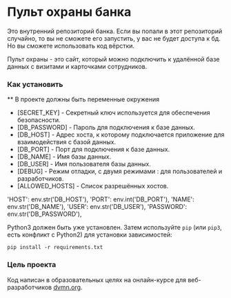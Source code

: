 # Пульт охраны банка

Это внутренний репозиторий банка. Если вы попали в этот репозиторий случайно, то вы не сможете его запустить, у вас не будет доступа к бд. Но вы сможете использовать код вёрстки.

Пульт охраны - это сайт, который можно подключить к удалённой базе данных с визитами и карточками сотрудников.

### Как установить

** В проекте должны быть переменные окружения

* [SECRET_KEY] - Секретный ключ используется для обеспечения безопасности.
* [DB_PASSWORD] - Пароль для подключения к базе данных.
* [DB_HOST] - Адрес хоста, к которому подключается приложение для взаимодействия с базой данных.
* [DB_PORT] - Порт для подключения к базе данных.
* [DB_NAME] - Имя базы данных.
* [DB_USER] - Имя пользователя базы данных.
* [DEBUG] - Режим отладки, с двумя режимами : для пользователей и разработчиков.
* [ALLOWED_HOSTS] - Список разрешённых хостов.

'HOST': env.str('DB_HOST'),
        'PORT': env.int('DB_PORT'),
        'NAME': env.str('DB_NAME'),
        'USER': env.str('DB_USER'),
        'PASSWORD': env.str('DB_PASSWORD'),

Python3 должен быть уже установлен. 
Затем используйте `pip` (или `pip3`, есть конфликт с Python2) для установки зависимостей:
```
pip install -r requirements.txt
```

### Цель проекта

Код написан в образовательных целях на онлайн-курсе для веб-разработчиков [dvmn.org](https://dvmn.org/).
